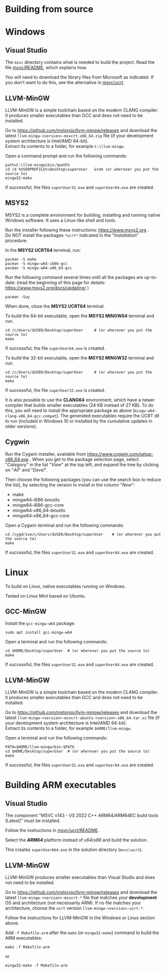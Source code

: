 
Building from source
====================


Windows
=======


Visual Studio
-------------

The `msvc` directory contains what is needed to build the project. Read the file
[msvc/README](msvc/README.md), which explains how.

You will need to download the library files from Microsoft as indicated. If you
don't want to do this, see the alternative in [msvc/ucrt](msvc/ucrt).



LLVM-MinGW
----------

LLVM-MinGW is a simple toolchain based on the modern CLANG compiler.
It produces smaller executables than GCC and does not need to be installed.

Go to <https://github.com/mstorsjo/llvm-mingw/releases> and download the latest
`llvm-mingw-<version>-msvcrt-x86_64.zip` file (if your development system
architecture is Intel/AMD 64-bit).  
Extract its contents to a folder, for example `C:\llvm-mingw`.

Open a command prompt and run the following commands:

	path=C:\llvm-mingw\bin;%path%
	cd /d %USERPROFILE%\Desktop\superUser 	&rem (or wherever you put the source to)
	mingw32-make

If successful, the files `superUser32.exe` and `superUser64.exe` are created.



MSYS2
-----

MSYS2 is a complete environment for building, installing and running native 
Windows software. It uses a Linux-like shell and tools.

Run the installer following these instructions: <https://www.msys2.org> .  
Do NOT install the packages `*ucrt*` indicated in the "_Installation_" procedure.

In the __MSYS2 UCRT64__ terminal, run:

	pacman -S make
	pacman -S mingw-w64-i686-gcc
	pacman -S mingw-w64-x86_64-gcc

Run the following command several times until all the packages are up-to-date:
(read the beginning of this page for details: <https://www.msys2.org/docs/updating/> )

	pacman -Suy

When done, close the __MSYS2 UCRT64__ terminal.


To build the 64-bit executable, open the __MSYS2 MINGW64__ terminal and run:

	cd /c/Users/$USER/Desktop/superUser 	# (or wherever you put the source to)
	make

If successful, the file `superUser64.exe` is created.


To build the 32-bit executable, open the __MSYS2 MINGW32__ terminal and run:

	cd /c/Users/$USER/Desktop/superUser 	# (or wherever you put the source to)
	make

If successful, the file `superUser32.exe` is created.


It is also possible to use the __CLANG64__ environment, which have a newer
compiler that builds smaller executables (24 KB instead of 27 KB).
To do this, you will need to install the appropriate package as above
(`mingw-w64-clang-x86_64-gcc-compat`).
The generated executables require the UCRT dll to run (included in Windows 10 or
installed by the cumulative updates in older versions).



Cygwin
------

Run the Cygwin installer, available from <https://www.cygwin.com/setup-x86_64.exe> .
When you get to the package selection page, select "_Category_" in the list "_View_"
at the top left, and expand the tree by clicking on "_All_" and "_Devel_".

Then choose the following packages (you can use the search box to reduce the
list), by selecting the version to install in the column "_New_":

- make
- mingw64-i686-binutils
- mingw64-i686-gcc-core
- mingw64-x86_64-binutils
- mingw64-x86_64-gcc-core

Open a Cygwin terminal and run the following commands:

	cd /cygdrive/c/Users/$USER/Desktop/superUser 	# (or wherever you put the source to)
	make

If successful, the files `superUser32.exe` and `superUser64.exe` are created.



Linux
=====

To build on Linux, native executables running on Windows.

Tested on Linux Mint based on Ubuntu.



GCC-MinGW
---------

Install the `gcc-mingw-w64` package:

	sudo apt install gcc-mingw-w64


Open a terminal and run the following commands:

	cd $HOME/Desktop/superUser 	# (or wherever you put the source to)
	make

If successful, the files `superUser32.exe` and `superUser64.exe` are created.



LLVM-MinGW
----------

LLVM-MinGW is a simple toolchain based on the modern CLANG compiler.
It produces smaller executables than GCC and does not need to be installed.

Go to <https://github.com/mstorsjo/llvm-mingw/releases> and download the latest
`llvm-mingw-<version>-msvcrt-ubuntu-<version>-x86_64.tar.xz` file (if your
development system architecture is Intel/AMD 64-bit).  
Extract its contents to a folder, for example `$HOME/llvm-mingw`.

Open a terminal and run the following commands:

	PATH=$HOME/llvm-mingw/bin:$PATH
	cd $HOME/Desktop/superUser 	# (or wherever you put the source to)
	make

If successful, the files `superUser32.exe` and `superUser64.exe` are created.



Building ARM executables
========================


Visual Studio
-------------

The component "MSVC v143 - VS 2022 C++ ARM64/ARM64EC build tools (Latest)" must be installed.

Follow the instructions in [msvc/ucrt/README](msvc/ucrt/README.md).

Select the ___ARM64___ platform instead of _x64_/_x86_ and build the solution.

This creates `superUserA64.exe` in the solution directory (`msvc\ucrt`).



LLVM-MinGW
----------

LLVM-MinGW produces smaller executables than Visual Studio and does not need to be installed.

Go to <https://github.com/mstorsjo/llvm-mingw/releases> and download the latest
`llvm-mingw-<version>-msvcrt-*` file that matches your __development__ OS and architecture
(not necessarily ARM). If no file matches your architecture, choose the `ucrt` version 
`llvm-mingw-<version>-ucrt-*`.

Follow the instructions for LLVM-MinGW in the Windows or Linux section above.

Add `-f Makefile-arm` after the `make` (or `mingw32-make`) command to build the ARM executables:

	make -f Makefile-arm
or

	mingw32-make -f Makefile-arm
